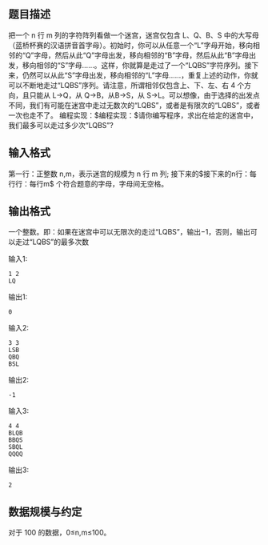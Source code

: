 ## 题目描述

把一个 n 行 m 列的字符阵列看做一个迷宫，迷宫仅包含 L、Q、B、S 中的大写母（蓝桥杯赛的汉语拼音首字母）。初始时，你可以从任意一个“L”字母开始，移向相邻的“Q”字母，然后从此“Q”字母出发，移向相邻的“B”字母，然后从此“B”字母出发，移向相邻的“S”字母……。这样，你就算是走过了一个“LQBS”字符序列。接下来，仍然可以从此“S”字母出发，移向相邻的“L”字母……，重复上述的动作，你就可以不断地走过“LQBS”序列。请注意，所谓相邻仅包含上、下、左、右 4 个方向，且只能从 L->Q，从 Q->B，从B->S，从 S->L。可以想像，由于选择的出发点不同，我们有可能在迷宫中走过无数次的“LQBS”，或者是有限次的“LQBS”，或者一次也走不了。 编程实现：\$编程实现：\$请你编写程序，求出在给定的迷宫中，我们最多可以走过多少次“LQBS”?

## 输入格式

第一行：正整数 n,m，表示迷宫的规模为 n 行 m 列; 接下来的\$接下来的n行：每行行：每行m\$ 个符合题意的字母，字母间无空格。

## 输出格式

一个整数。即：如果在迷宫中可以无限次的走过“LQBS”，输出−1，否则，输出可以走过“LQBS”的最多次数

输入1:

```input1
1 2
LQ
```

输出1:

```output1
0
```

输入2:

```input2
3 3
LSB
QBQ
BSL
```

输出2:

```output2
-1
```

输入3:

```input3
4 4
BLQB
BBQS
SBQL
QQQQ
```

输出3:

```output3
2
```

## 数据规模与约定

对于 100 的数据，0≤n,m≤100。

